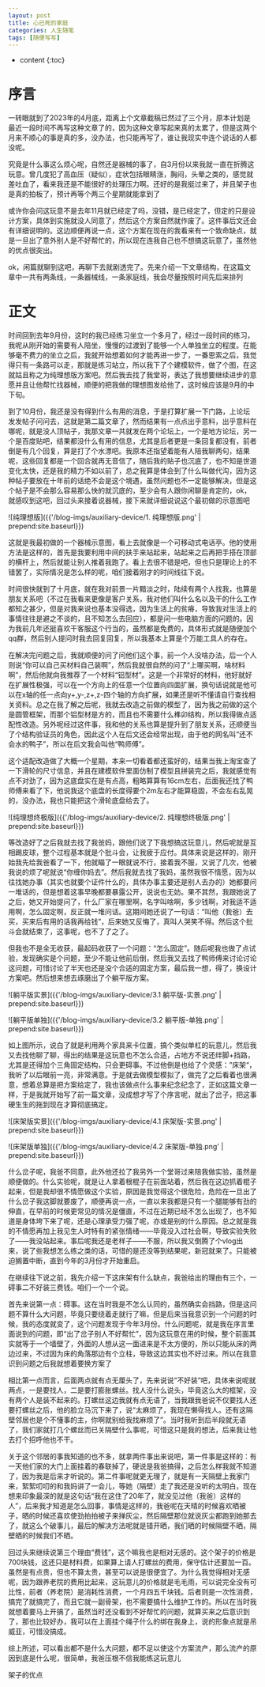 ```yaml
---
layout: post
title: 心已死的家庭
categories: 人生随笔
tags: [随便写写]
---
```


* content
{:toc}

# 序言

一转眼就到了2023年的4月底，距离上个文章截稿已然过了三个月，原本计划是最近一段时间不再写这种文章了的，因为这种文章写起来真的太累了，但是这两个月来不顺心的事是真的多，没办法，也只能再写了，谁让我现实中连个说话的人都没呢。

究竟是什么事这么烦心呢，自然还是器械的事了，自3月份以来我就一直在折腾这玩意。曾几度犯了高血压（疑似），症状包括眼睛涨，胸闷，头晕之类的，感觉就差吐血了，看来我还是不能很好的处理压力啊。还好的是我挺过来了，并且架子也是真的拍板了，预计再等个两三个星期就能拿到了

或许你会问这玩意不是去年11月就已经定了吗，没错，是已经定了，但定的只是设计方案，具体到实施就没人同意了，然后这个方案自然就作废了。这件事后文还会有详细说明的。这边顺便再说一点，这个方案在现在的我看来有一个致命缺点，就是一旦出了意外别人是不好帮忙的，所以现在连我自己也不想搞这玩意了，虽然他的优点很突出。

ok，闲篇就聊到这吧，再聊下去就剧透完了。先来介绍一下文章结构，在这篇文章中一共有两条线，一条器械线，一条家庭线，我会尽量按照时间先后来排列

# 正文

时间回到去年9月份，这时的我已经练习坐立一个多月了，经过一段时间的练习，我呢从刚开始的需要有人陪坐，慢慢的过渡到了能够一个人单独坐立的程度。在能够毫不费力的坐立之后，我就开始想着如何才能再进一步了，一番思索之后，我觉得只有一条路可以走，那就是练习站立，所以我下了个建模软件，做了个图，在这就姑且称之为纯理想版方案吧。然后我去找了我堂哥，表达了我想要继续进步的意愿并且让他帮忙找器械，顺便的把我做的理想图发给他了，这时候应该是9月的中下旬。

到了10月份，我还是没有得到什么有用的消息，于是打算扩展一下门路，上论坛发发帖子问问去，这就是第二篇文章了，然而结果有一点点出乎意料，出乎意料在哪呢，就是没人顶帖子，我那文章一共就发在两个论坛上，一个是地方论坛，另一个是百度贴吧，结果都没什么有用的信息，尤其是后者更是一条回复都没有，前者倒是有几个回复，算是打了个水漂吧。我原本还指望着能有人陪我聊两句，结果呢，这些回复都是一个回合就再无音信了，随后我的贴子也沉底了，也不知是世道变化太快，还是我的精力不如以前了，总之我算是体会到了什么叫做代沟，因为这种帖子要放在十年前的话绝不会是这个境遇，虽然问题也不一定能够解决，但是这个帖子是不会那么容易那么快的就沉底的，至少会有人跟你闲聊是肯定的，ok，就感叹到这吧，回过头来接着说器械，接下来就详细说说这个最初做的示意图吧

![纯理想版]({{'/blog-imgs/auxiliary-device/1. 纯理想版.png' | prepend:site.baseurl}})

这就是我最初做的一个器械示意图，看上去就像是一个可移动式电话亭。他的使用方法是这样的，首先是我要利用中间的扶手来站起来，站起来之后再把手搭在顶部的横杆上，然后就能让别人推着我跑了。看上去很不错是吧，但也只是理论上的不错罢了，实际情况是怎么样的呢，咱们接着刚才的时间线往下说。

时间很快就到了十月底，就在我对前景一片黯淡之时，陆续有两个人找我，也算是朋友关系吧（不过在我看来更像是客户关系，我对他们叫什么名以及干的什么工作都知之甚少，但是对我来说也基本没得选，因为生活上的贫瘠，导致我对生活上的事情往往是避之不谈的，且不知怎么去回应），都是问一些电脑方面的问题的。因为我前几年还挺喜欢干客服这个行当的，虽然都是免费的，具体形式就是随便加个qq群，然后别人提问时我去回复回复，所以我基本上算是个万能工具人的存在。

在解决完问题之后，我就顺便的问了问他们这个事，前一个人没啥办法，后一个人则说“你可以自己买材料自己装啊”，然后我就很自然的问了“上哪买啊，啥材料啊”，然后他就向我推荐了一个材料“铝型材”。这是一个非常好的材料，他好就好在扩展性极强，可以在一个方向上的任意一个位置向四面扩展，换句话说就是他可以在x轴的任一点向y+,y-,z+,z-四个轴的方向扩展，如果还是听不懂请自行查找相关资料。总之在我了解之后呢，我就去改造之前做的模型了，因为我之前做的这个是圆管框架，而那个铝型材是方的，而且也不需要什么榫卯结构，所以我得做点适配性改造。另外呢经过这件事，我和他的关系也算是提升到了朋友关系，还顺便当了个结构验证员的角色，因此这个人在后文还会经常出现，由于他的网名叫“还不会水的鸭子”，所以在后文我会叫他“鸭师傅”。

这个适配改造做了大概一个星期，本来一切看着都还蛮好的，结果当我上淘宝查了一下滑轮的尺寸信息，并且在建模软件里面仿制了模型且拼装完之后，我就感觉有点不对劲了，因为这底盘实在是有点高，粗略算算有16cm左右，后面我还找了鸭师傅来看了下，他说我这个底盘的长度得要个2m左右才能算稳固，不会左右乱晃的，没办法，我也只能把这个滑轮底盘给去了。

![纯理想终极版]({{'/blog-imgs/auxiliary-device/2. 纯理想终极版.png' | prepend:site.baseurl}})

等改造好了之后我就去找了我爸妈，跟他们说了下我想搞这玩意儿，然后呢就是互相踢皮球，整个过程基本就是个批斗会，让我疲于应付。具体来说是这样的，刚开始我先给我爸看了一下，他就瞄了一眼就说不行，接着我不服，又说了几次，他被我说的烦了呢就说“你缠你妈去”。然后我就去找了我妈，虽然我很不情愿，因为以往找她办事（其实也就要个证件什么的，具体办事主要还是别人去办的）她都要问一堆话的，但是想着这事早晚都要暴露公开，说说也无妨。果不其然，我跟她说了之后，她又开始提问了，什么厂家在哪里啊，名字叫啥啊，多少钱啊，对我适不适用啊，怎么固定啊，反正就一堆问话。这期间她还说了一句话：“叫他（我爸）去买，买来后有用的话我再给钱”，后来她又反悔了，真叫人哭笑不得。然后这个批斗会就结束了，这事呢，也不了了之了。

但我也不是全无收获，最起码收获了一个问题：“怎么固定”。随后呢我也做了点试验，发现确实是个问题，至少不能让他前后倒，然后我又去找了鸭师傅来讨论讨论这问题，可惜讨论了半天也还是没个合适的固定方案，最后我一想，得了，换设计方案吧。然后想来想去琢磨出了个躺平版方案。

![躺平版实景]({{'/blog-imgs/auxiliary-device/3.1 躺平版-实景.png' | prepend:site.baseurl}})

![躺平版单独]({{'/blog-imgs/auxiliary-device/3.2 躺平版-单独.png' | prepend:site.baseurl}})

如上图所示，说白了就是利用两个家具来卡位置，搞个类似单杠的玩意儿，然后我又去找他聊了聊，得出的结果是这玩意也不怎么合适，占地方不说还绊脚+挡路，尤其是还得加个三角固定结构，只会更碍事。不过他倒是也给了个灵感：”床架“，我听了以后眼前一亮，非常满意。于是就去做模型模拟了，做完了之后看着也很满意，想着总算是把方案给定了，我也该做点什么事来纪念纪念了，正如这篇文章一样，于是我就开始写了前一篇文章，没成想才写了个序言呢，就出了岔子，把这事硬生生的拖到现在才算彻底搞定。

![床架版实景]({{'/blog-imgs/auxiliary-device/4.1 床架版-实景.png' | prepend:site.baseurl}})

![床架版单独]({{'/blog-imgs/auxiliary-device/4.2 床架版-单独.png' | prepend:site.baseurl}})

什么岔子呢，我爸不同意，此外他还拉了我另外一个堂哥过来陪我做实验，虽然是顺便做的。什么实验呢，就是让人拿着根棍子在前面站着，然后我在这边抓着棍子起来，但是我却很不情愿做这个实验，原因是我觉得这个很危险，危险在一旦出了什么岔子我这脚就要废了，顺便再说一点，一直以来我都是只有一个腿能够有劲的伸直，在早前的时候更常见的情况是僵直，不过在近期已经不怎么出现了，也不知道是身体垮下来了呢，还是心理承受力强了呢，亦或是别的什么原因。总之就是我的不情愿再加上我见生人时特有的紧张情绪——毕竟没入过社会啊，导致实验失败了——我没站起来。事后呢我还是老样子——不服，所以我又倒腾了个vlog出来，说了些我想怎么练之类的话，可惜的是还没等到结果呢，新冠就来了。只能被迫搁置中断，直到今年的3月份才开始重启。

在继续往下说之前，我先介绍一下这床架有什么缺点，我爸给出的理由有三个，一碍事二不好装三费钱。咱们一个一个说。

首先来说第一点：碍事。这在当时我是不怎么认同的，虽然确实会挡路，但是这问题不算什么大问题，毕竟只要绕着走就行了嘛，但是后来当我意识到一个问题的时候，我的态度就变了，这个问题发现于今年3月份。什么问题呢，就是我在序言里面说到的问题，即“出了岔子别人不好帮忙”，因为这玩意在用的时候，整个前面其实就等于一个墙壁了，外面的人想从这一面进来是不太方便的，所以只能从床的两边过来，不过因为床的角落那边有个立柱，导致这边其实也不好过来。所以在我意识到问题之后我就想着要换方案了

相比第一点而言，后面两点就有点无厘头了，先来说说“不好装”吧，具体来说呢就两点，一是要找人，二是要打膨胀螺丝。找人没什么说头，毕竟这么大的框架，没有两个人是装不起来的。打螺丝这边我就有点无语了，当我跟我爸说不仅要找人还要打螺丝之后，他的脸立马沉下来了，说“太麻烦了，我现在懒得找人。还有这隔壁邻居也是个不懂事的主，你啊就别给我找麻烦了”。当时我听到后半段就无语了，我们家就打几个螺丝而已关隔壁什么事呢，可惜这只是我的想法，后来我让他去打个招呼他也不干。

关于这个邻居的事我知道的也不多，就拿两件事出来说吧，第一件事是这样的：有一天他们家的大门上面挂着的春联掉了，硬说是我爸搞得，之后怎么样我就不知道了，因为我是后来才听说的。第二件事呢就更无理了，就是有一天隔壁上我家门来，絮絮叨叨的和我妈讲了一会儿，等她（隔壁）走了我还是没听的太明白，现在想来印象最深的就是这句话“我在这住了20年了，就没见过他（我爸）这样的人”，后来我才知道是怎么回事，事情是这样的，我爸呢在天晴的时候喜欢晒被子，晒的时候还喜欢使劲拍拍被子来掸灰尘，然后隔壁那位就说灰尘都跑到她那去了，就这么个破事儿，最后的解决方法呢就是错开晒，我们晒的时候隔壁不晒，隔壁晒的时候我们不晒。

回过头来继续说第三个理由“费钱”，这个嘛我也是相对无感的。这个架子的价格是700块钱，这还只是材料费，如果算上请人打螺丝的费用，保守估计还要加一百。虽然是有点贵，但也不算太贵，甚至可以说是很便宜了。为什么我觉得相对无感呢，因为跟养老院的费用比起来，这玩意儿的价格就是毛毛雨，可以说完全没有可比性，前者（养老院）是消耗性消费，一个月四五千块钱。后者则是一次性消费，搞完了就搞完了，而且它就一副骨架，也不需要搞什么维护工作的。所以在当时我就想着要马上开搞了，虽然当时还没看到不好帮忙的问题，就算买来之后意识到了，那也比较好办，我可以在上面挂个绳子什么的绑在我身上，说的形象点就是吊威亚，可惜没搞成。

综上所述，可以看出都不是什么大问题，都不足以使这个方案流产，那么流产的原因到底是什么呢，很简单，我爸压根不信我能练这玩意儿

架子的优点
